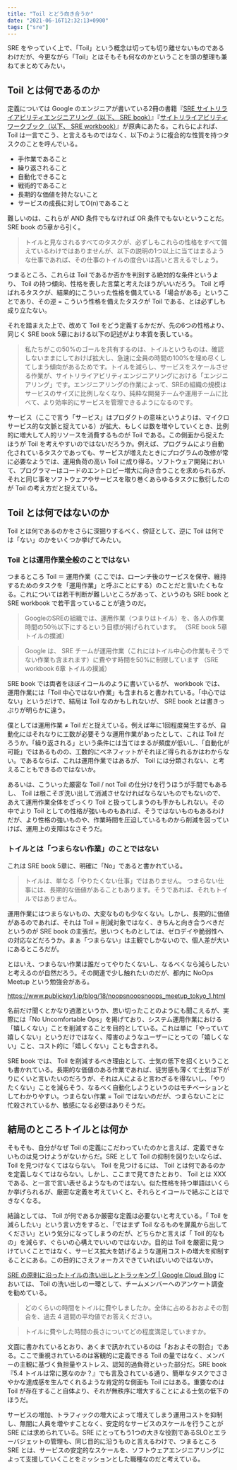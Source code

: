 ```yaml
---
title: "Toil とどう向き合うか"
date: "2021-06-16T12:32:13+0900"
tags: ["sre"]
---
```


SRE をやっていく上で、「Toil」という概念は切っても切り離せないものであるわけだが、今更ながら「Toil」とはそもそも何なのかということを頭の整理も兼ねてまとめてみたい。

## Toil とは何であるのか

定義については Google のエンジニアが書いている2冊の書籍『[SRE サイトリライアビリティエンジニアリング（以下、 SRE book）](https://www.oreilly.co.jp/books/9784873117911/)』『[サイトリライアビリティワークブック（以下、 SRE workbook）](https://www.oreilly.co.jp/books/9784873119137/)』が原典にあたる。これらによれば、 Toil は一言でこう、と言えるものではなく、以下のように複合的な性質を持つタスクのことを呼んでいる。

* 手作業であること
* 繰り返されること
* 自動化できること
* 戦術的であること
* 長期的な価値を持たないこと
* サービスの成長に対してO(n)であること

難しいのは、これらが AND 条件でもなければ OR 条件でもないということだ。 SRE book の5章から引く。

> トイルと見なされるすべてのタスクが、必ずしもこれらの性格をすべて備えているわけではありませんが、以下の説明の1つ以上に当てはまるような仕事であれば、その仕事のトイルの度合いは高いと言えるでしょう。

つまるところ、これらは Toil であるか否かを判別する絶対的な条件というより、 Toil の持つ傾向、性格を表した言葉と考えたほうがいいだろう。 Toil と呼ばれるタスクが、結果的にこういった性格を備えている「場合がある」ということであり、その逆 = こういう性格を備えたタスクが Toil である、とは必ずしも成り立たない。

それを踏まえた上で、改めて Toil をどう定義するかだが、先の6つの性格より、同じく SRE book 5章における以下の記述がより本質を表している。

> 私たちがこの50%のゴールを共有するのは、トイルというものは、確認しないままにしておけば拡大し、急速に全員の時間の100%を埋め尽くしてしまう傾向があるためです。トイルを減らし、サービスをスケールさせる作業が、サイトリライアビリティエンジニアリングにおける「エンジニアリング」です。エンジニアリングの作業によって、SREの組織の規模はサービスのサイズに比例しなくなり、純粋な開発チームや運用チームに比べて、より効率的にサービスを管理できるようになるのです。

サービス（ここで言う「サービス」はプロダクトの意味というよりは、マイクロサービス的な文脈と捉えている）が拡大、もしくは数を増やしていくとき、比例的に増大して人的リソースを消費するものが Toil である。この側面から捉えたほうが Toil を考えやすいのではないだろうか。例えば、プログラムにより自動化されているタスクであっても、サービスが増えたときにプログラムの改修が常に必要なようでは、運用負荷の高い Toil に成り得る。ソフトウェア開発において、プログラマーはコードのエントロピー増大に向き合うことを求められるが、それと同じ事をソフトウェアやサービスを取り巻くあらゆるタスクに敷衍したのが Toil の考え方だと捉えている。

## Toil とは何ではないのか

Toil とは何であるのかをさらに深掘りするべく、傍証として、逆に Toil は何では「ない」のかをいくつか挙げてみたい。

### Toil とは運用作業全般のことではない

つまるところ Toil ＝ 運用作業（ここでは、ローンチ後のサービスを保守、維持するためのタスクを「運用作業」と呼ぶことにする）のことだと言いたくもなる。これについては若干判断が難しいところがあって、というのも SRE book と SRE workbook で若干言っていることが違うのだ。

> GoogleのSREの組織では、運用作業（つまりはトイル）を、各人の作業時間の50％以下にするという目標が掲げられています。 （SRE book 5章 トイルの撲滅）


> Google は、 SRE チームが運用作業（これにはトイル中心の作業もそうでない作業も含まれます）に費やす時間を50%に制限しています （SRE workbook 6章 トイルの撲滅）

SRE book では両者をほぼイコールのように書いているが、 workbook では、運用作業には「Toil 中心ではない作業」も含まれると書かれている。「中心ではない」というだけで、結局は Toil なのかもしれないが、 SRE book とは書きっぷりが明らかに違う。

僕としては運用作業 ≠ Toil だと捉えている。例えば年に1回程度発生するが、自動化にはそれなりに工数が必要そうな運用作業があったとして、これは Toil だろうか。「繰り返される」という条件には当てはまるが頻度が低いし、「自動化が可能」ではあるものの、工数的にベネフィットがそれほど得られるかはわからない。であるならば、これは運用作業ではあるが、 Toil には分類されない、と考えることもできるのではないか。

あるいは、こういった厳密な Toil / not Toil の仕分けを行うほうが手間でもあるし、 Toil は根こそぎ洗い出して消滅させなければならないものでもないので、あえて運用作業全体をざっくり Toil と扱ってしまうのも手かもしれない。その中でより Toil としての性格が強いものもあれば、そうではないものもあるわけだが、より性格の強いものや、作業時間を圧迫しているものから削減を図っていけば、運用上の支障はなさそうだ。

### トイルとは「つまらない作業」のことではない

これは SRE book 5章に、明確に「No」であると書かれている。

> トイルは、単なる「やりたくない仕事」ではありません。
> つまらない仕事には、長期的な価値があることもあります。そうであれば、それもトイルではありません。

運用作業にはつまらないもの、大変なものも少なくない。しかし、長期的に価値があるのであれば、それは Toil = 削減対象ではなく、きちんと向き合うべきだというのが SRE book の主張だ。思いつくものとしては、ゼロデイや脆弱性への対応などだろうか。まぁ「つまらない」は主観でしかないので、個人差が大いにあるところだが。

とはいえ、つまらない作業は誰だってやりたくないし、なるべくなら減らしたいと考えるのが自然だろう。その関連で少し触れたいのだが、都内に NoOps Meetup という勉強会がある。

https://www.publickey1.jp/blog/18/noopsnoopsnoops_meetup_tokyo_1.html

名前だけ聞くとかなり過激というか、思い切ったことのようにも聞こえるが、実際には「No Uncomfortable Ops」を掲げており、システム運用作業における「嬉しくない」ことを削減することを目的としている。これは単に「やっていて嬉しくない」というだけではなく、障害のようなユーザーにとっての「嬉しくない」こと、コスト的に「嬉しくない」ことも含まれる。

SRE book では、 Toil を削減するべき理由として、士気の低下を招くということも書かれている。長期的な価値のある作業であれば、徒労感も薄くて士気は下がりにくいと言いたいのだろうが、それは人によると言わざるを得ないし、「やりたくない」ことを減らそう、なるべく自動化しようというのはモチベーションとしてわかりやすい。つまらない作業 = Toil ではないのだが、つまらないことに忙殺されているか、敏感になる必要はありそうだ。

## 結局のところトイルとは何か

そもそも、自分がなぜ Toil の定義にこだわっていたのかと言えば、定義できないものは見つけようがないからだ。SRE として Toil の抑制を図りたいならば、 Toil を見つけなくてはならない。 Toil を見つけるには、 Toil とは何であるのかを定義しなくてはならない。しかし、ここまで見てきたとおり、 Toil とは XXX である、と一言で言い表せるようなものではない。似た性格を持つ単語はいくらか挙げられるが、厳密な定義を考えていくと、それらとイコールで結ぶことはできなくなる。

結論としては、 Toil が何であるか厳密な定義は必要ないと考えている。「 Toil を減らしたい」という言い方をすると、「ではまず Toil なるものを屏風から出してください」という気分になってしまうのだが、どちらかと言えば「 Toil 的なもの」を減らす、ぐらいの心構えでいいのではないか。目的は Toil を厳密に見つけていくことではなく、サービス拡大を妨げるような運用コストの増大を抑制することにある。この目的にさえフォーカスできていればいいのではないか。

[SRE の原則に沿ったトイルの洗い出しとトラッキング | Google Cloud Blog](https://cloud.google.com/blog/ja/products/gcp/identifying-and-tracking-Toil-using-sre-principles) においては、 Toil の洗い出しの一環として、チームメンバーへのアンケート調査を勧めている。

> どのくらいの時間をトイルに費やしましたか。全体に占めるおおよその割合を、過去 4 週間の平均値でお答えください。 

> トイルに費やした時間の長さについてどの程度満足していますか。 

文面に書かれているとおり、あくまで訊かれているのは「おおよその割合」である。ここで重視されているのは客観的に定義できる Toil の量ではなく、メンバーの主観に基づく負担量やストレス、認知的過負荷といった部分だ。SRE book 『5.4 トイルは常に悪なのか？』でも言及されている通り、簡単なタスクでささやかな達成感を生んでくれるような肯定的な側面も Toil にはある。重要なのは Toil が存在すること自体より、それが無秩序に増大することによる士気の低下のほうだ。

サービスの増加、トラフィックの増大によって増えてしまう運用コストを抑制し、無闇に人員を増やすことなく、安定的なサービスのスケールを行うことが SRE には求められている。SRE にとってもう1つの大きな役割であるSLOとエラーバジェットの管理も、同じ目的に沿うものと言えるわけで、つまるところ SRE とは、サービスの安定的なスケールを、ソフトウェアエンジニアリングによって支援していくことをミッションとした職種なのだと考えている。

